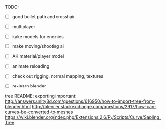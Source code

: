 

TODO:
   - [ ] good bullet path and crosshair
   - [ ] multiplayer
   - [ ] kake models for enemies
   - [ ] make moving/shooting ai
   - [ ] AK material/player model
   - [ ] animate reloading
   - [ ] check out rigging, normal mapping, textures
   - [ ] re-learn blender


tree README:
   exporting important:
      http://answers.unity3d.com/questions/616950/how-to-import-tree-from-blender.html
      http://blender.stackexchange.com/questions/2917/how-can-curves-be-converted-to-meshes
   https://wiki.blender.org/index.php/Extensions:2.6/Py/Scripts/Curve/Sapling_Tree


